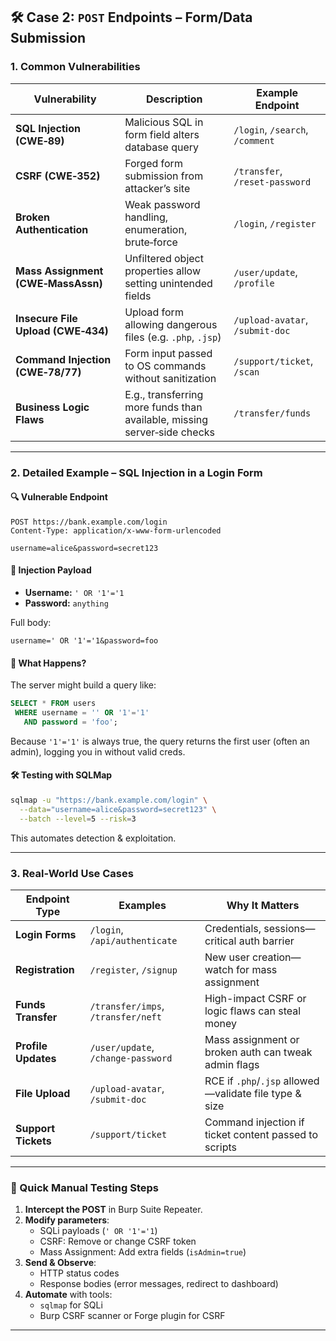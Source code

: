 ## 🛠️ Case 2: `POST` Endpoints – Form/Data Submission

### 1. Common Vulnerabilities

| Vulnerability                     | Description                                                            | Example Endpoint                |
|-----------------------------------|------------------------------------------------------------------------|---------------------------------|
| **SQL Injection (CWE‑89)**        | Malicious SQL in form field alters database query                      | `/login`, `/search`, `/comment` |
| **CSRF (CWE‑352)**                | Forged form submission from attacker’s site                            | `/transfer`, `/reset-password`  |
| **Broken Authentication**         | Weak password handling, enumeration, brute‑force                       | `/login`, `/register`           |
| **Mass Assignment (CWE‑MassAssn)**| Unfiltered object properties allow setting unintended fields           | `/user/update`, `/profile`      |
| **Insecure File Upload (CWE‑434)**| Upload form allowing dangerous files (e.g. `.php`, `.jsp`)             | `/upload-avatar`, `/submit-doc` |
| **Command Injection (CWE‑78/77)** | Form input passed to OS commands without sanitization                  | `/support/ticket`, `/scan`      |
| **Business Logic Flaws**          | E.g., transferring more funds than available, missing server‑side checks | `/transfer/funds`               |

---

### 2. Detailed Example – SQL Injection in a Login Form

#### 🔍 **Vulnerable Endpoint**
```
POST https://bank.example.com/login
Content-Type: application/x-www-form-urlencoded

username=alice&password=secret123
```

#### 💉 **Injection Payload**
- **Username:** `' OR '1'='1`
- **Password:** `anything`

Full body:
```
username=' OR '1'='1&password=foo
```

#### 🏃 **What Happens?**
The server might build a query like:
```sql
SELECT * FROM users 
 WHERE username = '' OR '1'='1'
   AND password = 'foo';
```
Because `'1'='1'` is always true, the query returns the first user (often an admin), logging you in without valid creds.

#### 🛠️ **Testing with SQLMap**
```bash
sqlmap -u "https://bank.example.com/login" \
  --data="username=alice&password=secret123" \
  --batch --level=5 --risk=3
```
This automates detection & exploitation.

---

### 3. Real-World Use Cases

| Endpoint Type  | Examples                            | Why It Matters                                               |
|---------------|-------------------------------------|--------------------------------------------------------------|
| **Login Forms**      | `/login`, `/api/authenticate`      | Credentials, sessions—critical auth barrier                  |
| **Registration**     | `/register`, `/signup`             | New user creation—watch for mass assignment                  |
| **Funds Transfer**   | `/transfer/imps`, `/transfer/neft` | High-impact CSRF or logic flaws can steal money             |
| **Profile Updates**  | `/user/update`, `/change-password` | Mass assignment or broken auth can tweak admin flags         |
| **File Upload**      | `/upload-avatar`, `/submit-doc`    | RCE if `.php`/`.jsp` allowed—validate file type & size       |
| **Support Tickets**  | `/support/ticket`                  | Command injection if ticket content passed to scripts       |

---

### 🎯 Quick Manual Testing Steps

1. **Intercept the POST** in Burp Suite Repeater.  
2. **Modify parameters**:
   - SQLi payloads (`' OR '1'='1`)
   - CSRF: Remove or change CSRF token  
   - Mass Assignment: Add extra fields (`isAdmin=true`)  
3. **Send & Observe**:
   - HTTP status codes  
   - Response bodies (error messages, redirect to dashboard)  
4. **Automate** with tools:
   - `sqlmap` for SQLi  
   - Burp CSRF scanner or Forge plugin for CSRF  

---

